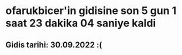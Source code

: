 # ofarukbicer'in gidisine son 5 gun 1 saat 23 dakika 04 saniye kaldi

## Gidis tarihi: 30.09.2022 :(